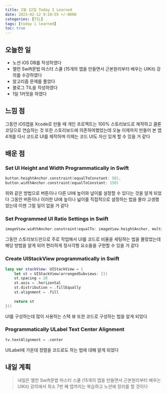 ```yaml
---
title: 2월 12일 Today I Learned
date: 2023-02-12 9:10:55 +/-0000
categories: [TIL]
tags: [today i learned]
toc: true
---
```


## 오늘한 일

* 노션 iOS DB를 작성하였다
* 앨런 Swift문법 마스터 스쿨 (15개의 앱을 만들면서 근본원리부터 배우는 UIKit) 강의를 수강하였다
* 알고리즘 문제를 풀었다
* 블로그 TIL을 작성하였다
* 1일 1커밋을 하였다

## 느낌 점

그동안 iOS앱을 Xcode로 만들 때 개인 프로젝트는 100% 스토리보드로 제작하고 클론 코딩으로 연습하는 것 또한 스토리보드에 의존하여했었는데 오늘 이제까지 만들어 본 앱 4개를 다시 코드로 UI를 제작하며 이제는 코드 UI도 자신 있게 할 수 있을 거 같다

## 배운 점

### Set UI Height and Width Programmatically in Swift

~~~swift
button.heightAnchor.constraint(equalToConstant: 50),
button.widthAnchor.constraint(equalToConstant: 150)
~~~

위와 같은 방법으로 버튼이나 다른 UI에 높이와 넢이를 설정할 수 있다는 것을 알게 되었다 그동안 버튼이나 이러한 UI에 높이나 넓이를 직접적으로 설정하는 법을 몰라 고생했었는데 이젠 그럴 일이 없을 거 같다

### Set Programmed UI Ratio Settings in Swift

```swift
imageView.widthAnchor.constraint(equalTo: imageView.heightAnchor, multiplier: 1)
```

그동안 스토리보드만으로 주로 작업해서 UI를 코드로 비율을 세팅하는 법을 몰랐었는데 해당 방법을 알게 되어 편리하게 정사각형 요소들을 구현할 수 있을 거 같다

### Create UIStackView programmatically in Swift

```swift
lazy var stackView: UIStackView = {
    let st = UIStackView(arrangedSubviews: [])
    st.spacing = 20
    st.axis = .horizontal
    st.distribution = .fillEqually
    st.alignment = .fill
                
	return st
}()
```

UI를 구성하는데 많이 사용하는 스택 뷰 또한 코드로 구성하는 법을 알게 되었다

### Programmatically ULabel Text Center Alignment

```swift
tv.textAlignment = .center
```
UILabel에 가운데 정렬을 코드로도 하는 법에 대해 알게 되었다

## 내일 계획

> 내일은 앨런 Swift문법 마스터 스쿨 (15개의 앱을 만들면서 근본원리부터 배우는 UIKit) 강의에서 최소 7번 째 앱까지는 복습하고 노션에 정리를 할 것이다